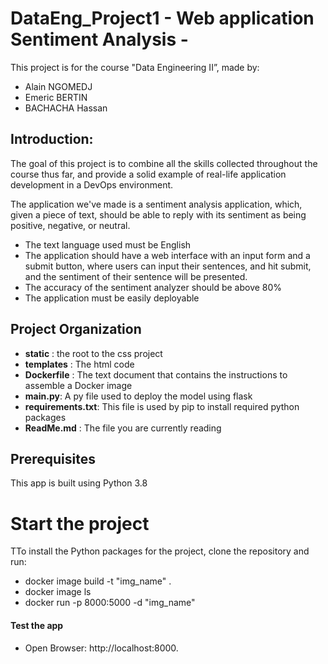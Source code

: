 # DataEng_Project1 - Web application Sentiment Analysis -

This project is for the course "Data Engineering II”, made by:

* Alain NGOMEDJ
* Emeric BERTIN
* BACHACHA Hassan

## Introduction:

The goal of this project is to combine all the skills collected throughout the course thus far, and provide a solid example of real-life application development in a DevOps environment.

The application we've made is a sentiment analysis application, which, given a piece of text, should be able to reply with its sentiment as being positive, negative, or neutral.

* The text language used must be English
* The application should have a web interface with an input form and a submit button, where users can input their sentences, and hit submit, and the sentiment of their sentence will be presented.
* The accuracy of the sentiment analyzer should be above 80%
* The application must be easily deployable

## Project Organization

* __static__ : the root to the css project
* __templates__ : The html code
* __Dockerfile__ : The text document that contains the instructions to assemble a Docker image
* __main.py__: A py file used to deploy the model using flask 
* __requirements.txt__: This file is used by pip to install required python packages
* __ReadMe.md__ : The file you are currently reading

## Prerequisites

This app is built using Python 3.8

# Start the project

TTo install the Python packages for the project, clone the repository and run:

* docker image build -t "img_name" .
* docker image ls
* docker run -p 8000:5000 -d "img_name"

#### Test the app
* Open Browser: http://localhost:8000.
